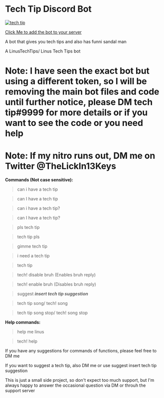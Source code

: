 ﻿# Tech Tip Discord Bot
 
<a href="https://top.gg/bot/703685163191762944" >
  <img src="https://top.gg/api/widget/703685163191762944.svg" alt="tech tip" />
</a>

[Click Me to add the bot to your server](https://discord.com/oauth2/authorize?client_id=703685163191762944&scope=bot&permissions=8)

A bot that gives you tech tips and also has funni sandal man

A LinusTechTips/ Linus Tech Tips bot

# Note: I have seen the exact bot but using a different token, so I will be removing the main bot files and code until further notice, please DM tech tip#9999 for more details or if you want to see the code or you need help

# Note: If my nitro runs out, DM me on Twitter @TheLickIn13Keys

**Commands (Not case sensitive):**

> can i have a tech tip

> can I have a tech tip

> can i have a tech tip?

> can I have a tech tip?

> pls tech tip

> tech tip pls

> gimme tech tip

> i need a tech tip

> tech tip

> tech! disable bruh (Enables bruh reply)

> tech! enable bruh (Disables bruh reply)

> suggest ***insert tech tip suggestion***

> tech tip song/ tech! song

> tech tip song stop/ tech! song stop


**Help commands:**

> help me linus

> tech! help


If you have any suggestions for commands of functions, please feel free to DM me

If you want to suggest a tech tip, also DM me or use suggest insert tech tip suggestion

This is just a small side project, so don't expect too much support, but I'm always happy to answer the occasional question via DM or throuh the support server
